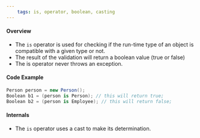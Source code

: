 ```yaml
---
	tags: is, operator, boolean, casting
---
```


#### Overview
- The `is` operator is used for checking if the run-time type of an object is compatible with a given type or not. 
- The result of the validation will return a boolean value (true or false)
- The is operator never throws an exception.

#### Code Example
```csharp
Person person = new Person();
Boolean b1 = (person is Person); // this will return true;
Boolean b2 = (person is Employee); // this will return false;
```

#### Internals
- The `is` operator uses a cast to make its determination.